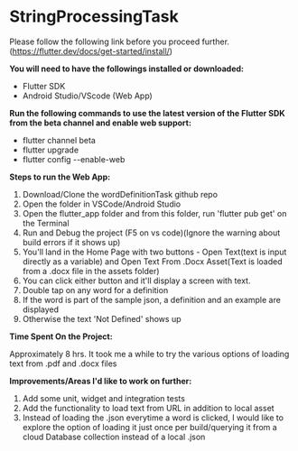 # StringProcessingTask
Please follow the following link before you proceed further.(https://flutter.dev/docs/get-started/install/)

**You will need to have the followings installed or downloaded:**
* Flutter SDK
* Android Studio/VScode (Web App)

**Run the following commands to use the latest version of the Flutter SDK from the beta channel and enable web support:**
* flutter channel beta
* flutter upgrade
* flutter config --enable-web

**Steps to run the Web App:**
1. Download/Clone the wordDefinitionTask github repo
1. Open the folder in VSCode/Android Studio
1. Open the flutter_app folder and from this folder, run 'flutter pub get' on the Terminal
1. Run and Debug the project (F5 on vs code)(Ignore the warning about build errors if it shows up)
1. You'll land in the Home Page with two buttons - Open Text(text is input directly as a variable) and Open Text From .Docx Asset(Text is loaded from a .docx file in the assets folder)
1. You can click either button and it'll display a screen with text.
1. Double tap on any word for a definition
1. If the word is part of the sample json, a definition and an example are displayed
1. Otherwise the text 'Not Defined' shows up 

**Time Spent On the Project:**

Approximately 8 hrs. It took me a while to try the various options of loading text from .pdf and .docx files

**Improvements/Areas I'd like to work on further:**
1. Add some unit, widget and integration tests
1. Add the functionality to load text from URL in addition to local asset
1. Instead of loading the .json everytime a word is clicked, I would like to explore the option of loading it just once per build/querying it from a cloud Database collection instead of a local .json
